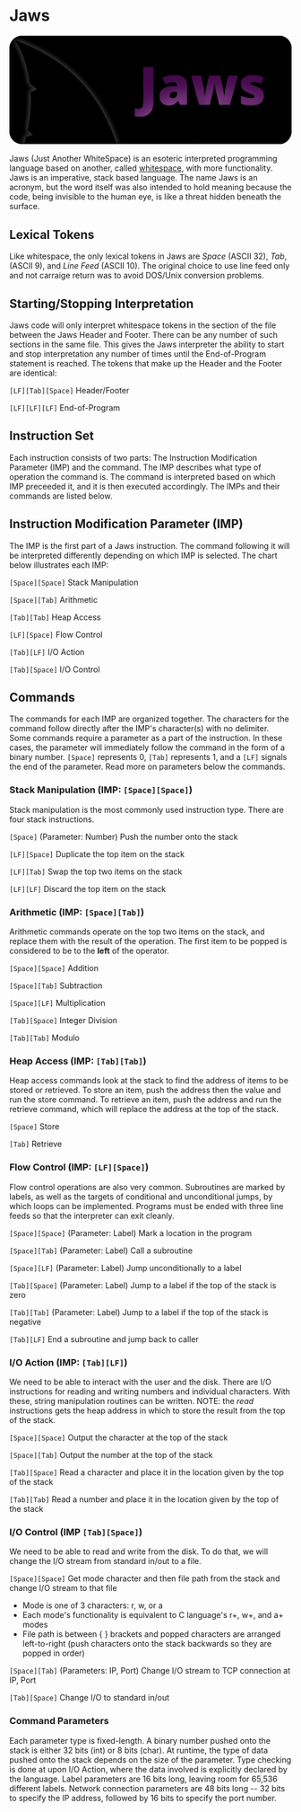 # Jaws

![Jaws Logo](../resources/jawsLogo.png)

Jaws (Just Another WhiteSpace) is an esoteric interpreted programming language based on another, called [whitespace][1], with more functionality. Jaws is an imperative, stack based language. The name Jaws is an acronym, but the word itself was also intended to hold meaning because the code, being invisible to the human eye, is like a threat hidden beneath the surface.

[1]: https://en.wikipedia.org/wiki/Whitespace_(programming_language) "wikipedia"

## Lexical Tokens

Like whitespace, the only lexical tokens in Jaws are *Space* (ASCII 32), *Tab*, (ASCII 9), and *Line Feed* (ASCII 10). The original choice to use line feed only and not carraige return was to avoid DOS/Unix conversion problems.

## Starting/Stopping Interpretation

Jaws code will only interpret whitespace tokens in the section of the file between the Jaws Header and Footer. There can be any number of such sections in the same file. This gives the Jaws interpreter the ability to start and stop interpretation any number of times until the End-of-Program statement is reached. The tokens that make up the Header and the Footer are identical:

`[LF][Tab][Space]` Header/Footer

`[LF][LF][LF]` End-of-Program

## Instruction Set

Each instruction consists of two parts: The Instruction Modification Parameter (IMP) and the command. The IMP describes what type of operation the command is. The command is interpreted based on which IMP preceeded it, and it is then executed accordingly. The IMPs and their commands are listed below.

## Instruction Modification Parameter (IMP)

The IMP is the first part of a Jaws instruction. The command following it will be interpreted differently depending on which IMP is selected. The chart below illustrates each IMP:

`[Space][Space]` Stack Manipulation

`[Space][Tab]` Arithmetic

`[Tab][Tab]` Heap Access

`[LF][Space]` Flow Control

`[Tab][LF]` I/O Action

`[Tab][Space]` I/O Control

## Commands

The commands for each IMP are organized together. The characters for the command follow directly after the IMP's character(s) with no delimiter. Some commands require a parameter as a part of the instruction. In these cases, the parameter will immediately follow the command in the form of a binary number. `[Space]` represents 0, `[Tab]` represents 1, and a `[LF]` signals the end of the parameter. Read more on parameters below the commands.

### Stack Manipulation (IMP: `[Space][Space]`)

Stack manipulation is the most commonly used instruction type. There are four stack instructions.

`[Space]` (Parameter: Number) Push the number onto the stack

`[LF][Space]` Duplicate the top item on the stack

`[LF][Tab]` Swap the top two items on the stack

`[LF][LF]` Discard the top item on the stack

### Arithmetic (IMP: `[Space][Tab]`)

Arithmetic commands operate on the top two items on the stack, and replace them with the result of the operation. The first item to be popped is considered to be to the **left** of the operator.

`[Space][Space]` Addition

`[Space][Tab]` Subtraction

`[Space][LF]` Multiplication

`[Tab][Space]` Integer Division

`[Tab][Tab]` Modulo

### Heap Access (IMP: `[Tab][Tab]`)

Heap access commands look at the stack to find the address of items to be stored or retrieved. To store an item, push the address then the value and run the store command. To retrieve an item, push the address and run the retrieve command, which will replace the address at the top of the stack.

`[Space]` Store

`[Tab]` Retrieve

### Flow Control (IMP: `[LF][Space]`)

Flow control operations are also very common. Subroutines are marked by labels, as well as the targets of conditional and unconditional jumps, by which loops can be implemented. Programs must be ended with three line feeds so that the interpreter can exit cleanly.

`[Space][Space]` (Parameter: Label) Mark a location in the program

`[Space][Tab]` (Parameter: Label) Call a subroutine

`[Space][LF]` (Parameter: Label) Jump unconditionally to a label

`[Tab][Space]` (Parameter: Label) Jump to a label if the top of the stack is zero

`[Tab][Tab]` (Parameter: Label) Jump to a label if the top of the stack is negative

`[Tab][LF]` End a subroutine and jump back to caller

### I/O Action (IMP: `[Tab][LF]`)

We need to be able to interact with the user and the disk. There are I/O instructions for reading and writing numbers and individual characters. With these, string manipulation routines can be written. NOTE: the *read* instructions gets the heap address in which to store the result from the top of the stack.

`[Space][Space]` Output the character at the top of the stack

`[Space][Tab]` Output the number at the top of the stack

`[Tab][Space]` Read a character and place it in the location given by the top of the stack

`[Tab][Tab]` Read a number and place it in the location given by the top of the stack

### I/O Control (IMP `[Tab][Space]`)

We need to be able to read and write from the disk. To do that, we will change the I/O stream from standard in/out to a file.

`[Space][Space]` Get mode character and then file path from the stack and change I/O stream to that file

- Mode is one of 3 characters: r, w, or a
- Each mode's functionality is equivalent to C language's r+, w+, and a+ modes
- File path is between { } brackets and popped characters are arranged left-to-right (push characters onto the stack backwards so they are popped in order)

`[Space][Tab]` (Parameters: IP, Port) Change I/O stream to TCP connection at IP, Port

`[Tab][Space]` Change I/O to standard in/out

### Command Parameters

Each parameter type is fixed-length. A binary number pushed onto the stack is either 32 bits (int) or 8 bits (char). At runtime, the type of data pushed onto the stack depends on the size of the parameter. Type checking is done at upon I/O Action, where the data involved is explicitly declared by the language. Label parameters are 16 bits long, leaving room for 65,536 different labels. Network connection parameters are 48 bits long -- 32 bits to specify the IP address, followed by 16 bits to specify the port number.
